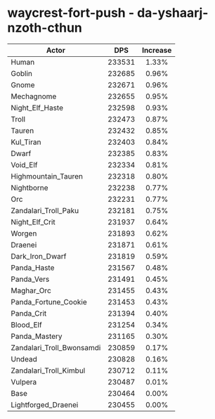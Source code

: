 # waycrest-fort-push - da-yshaarj-nzoth-cthun
| Actor | DPS | Increase |
|---|:---:|:---:|
|Human|233531|1.33%|
|Goblin|232685|0.96%|
|Gnome|232671|0.96%|
|Mechagnome|232655|0.95%|
|Night_Elf_Haste|232598|0.93%|
|Troll|232473|0.87%|
|Tauren|232432|0.85%|
|Kul_Tiran|232403|0.84%|
|Dwarf|232385|0.83%|
|Void_Elf|232334|0.81%|
|Highmountain_Tauren|232318|0.80%|
|Nightborne|232238|0.77%|
|Orc|232231|0.77%|
|Zandalari_Troll_Paku|232181|0.75%|
|Night_Elf_Crit|231937|0.64%|
|Worgen|231893|0.62%|
|Draenei|231871|0.61%|
|Dark_Iron_Dwarf|231819|0.59%|
|Panda_Haste|231567|0.48%|
|Panda_Vers|231491|0.45%|
|Maghar_Orc|231455|0.43%|
|Panda_Fortune_Cookie|231453|0.43%|
|Panda_Crit|231394|0.40%|
|Blood_Elf|231254|0.34%|
|Panda_Mastery|231165|0.30%|
|Zandalari_Troll_Bwonsamdi|230859|0.17%|
|Undead|230828|0.16%|
|Zandalari_Troll_Kimbul|230712|0.11%|
|Vulpera|230487|0.01%|
|Base|230464|0.00%|
|Lightforged_Draenei|230455|0.00%|
